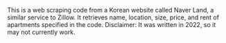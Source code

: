 This is a web scraping code from a Korean website called Naver Land, a similar service to Zillow.
It retrieves name, location, size, price, and rent of apartments specified in the code.
Disclaimer: It was written in 2022, so it may not currently work.
